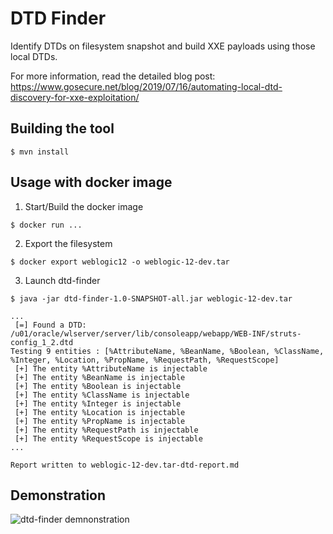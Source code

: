 # DTD Finder

Identify DTDs on filesystem snapshot and build XXE payloads using those local DTDs.

For more information, read the detailed blog post: https://www.gosecure.net/blog/2019/07/16/automating-local-dtd-discovery-for-xxe-exploitation/

## Building the tool

```
$ mvn install
```

## Usage with docker image

1. Start/Build the docker image
```
$ docker run ...
```

2. Export the filesystem
```
$ docker export weblogic12 -o weblogic-12-dev.tar
```

3. Launch dtd-finder
```
$ java -jar dtd-finder-1.0-SNAPSHOT-all.jar weblogic-12-dev.tar

...
 [=] Found a DTD: /u01/oracle/wlserver/server/lib/consoleapp/webapp/WEB-INF/struts-config_1_2.dtd
Testing 9 entities : [%AttributeName, %BeanName, %Boolean, %ClassName, %Integer, %Location, %PropName, %RequestPath, %RequestScope]
 [+] The entity %AttributeName is injectable
 [+] The entity %BeanName is injectable
 [+] The entity %Boolean is injectable
 [+] The entity %ClassName is injectable
 [+] The entity %Integer is injectable
 [+] The entity %Location is injectable
 [+] The entity %PropName is injectable
 [+] The entity %RequestPath is injectable
 [+] The entity %RequestScope is injectable
...

Report written to weblogic-12-dev.tar-dtd-report.md
```

## Demonstration

![dtd-finder demnonstration](demos/dtd-finder-demo-1.gif)


